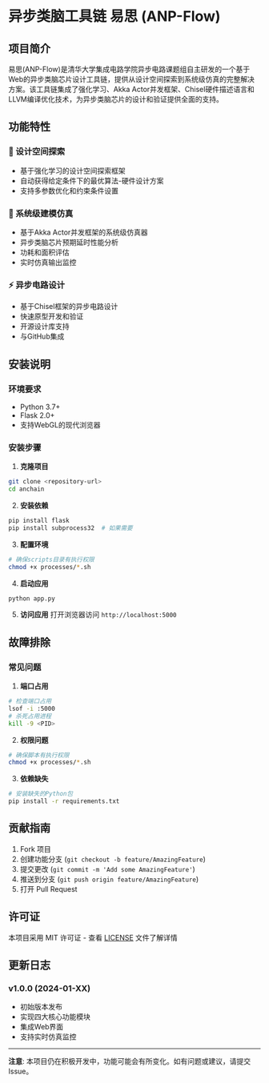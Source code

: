 # 异步类脑工具链 易思 (ANP-Flow)

## 项目简介

易思(ANP-Flow)是清华大学集成电路学院异步电路课题组自主研发的一个基于Web的异步类脑芯片设计工具链，提供从设计空间探索到系统级仿真的完整解决方案。该工具链集成了强化学习、Akka Actor并发框架、Chisel硬件描述语言和LLVM编译优化技术，为异步类脑芯片的设计和验证提供全面的支持。



## 功能特性

### 🧠 设计空间探索
- 基于强化学习的设计空间探索框架
- 自动获得给定条件下的最优算法-硬件设计方案
- 支持多参数优化和约束条件设置

### 🔬 系统级建模仿真
- 基于Akka Actor并发框架的系统级仿真器
- 异步类脑芯片预期延时性能分析
- 功耗和面积评估
- 实时仿真输出监控

### ⚡ 异步电路设计
- 基于Chisel框架的异步电路设计
- 快速原型开发和验证
- 开源设计库支持
- 与GitHub集成

## 安装说明

### 环境要求
- Python 3.7+
- Flask 2.0+
- 支持WebGL的现代浏览器

### 安装步骤

1. **克隆项目**
```bash
git clone <repository-url>
cd anchain
```

2. **安装依赖**
```bash
pip install flask
pip install subprocess32  # 如果需要
```

3. **配置环境**
```bash
# 确保scripts目录有执行权限
chmod +x processes/*.sh
```

4. **启动应用**
```bash
python app.py
```

5. **访问应用**
打开浏览器访问 `http://localhost:5000`

## 故障排除

### 常见问题

1. **端口占用**
```bash
# 检查端口占用
lsof -i :5000
# 杀死占用进程
kill -9 <PID>
```

2. **权限问题**
```bash
# 确保脚本有执行权限
chmod +x processes/*.sh
```

3. **依赖缺失**
```bash
# 安装缺失的Python包
pip install -r requirements.txt
```

## 贡献指南

1. Fork 项目
2. 创建功能分支 (`git checkout -b feature/AmazingFeature`)
3. 提交更改 (`git commit -m 'Add some AmazingFeature'`)
4. 推送到分支 (`git push origin feature/AmazingFeature`)
5. 打开 Pull Request

## 许可证

本项目采用 MIT 许可证 - 查看 [LICENSE](LICENSE) 文件了解详情

## 更新日志

### v1.0.0 (2024-01-XX)
- 初始版本发布
- 实现四大核心功能模块
- 集成Web界面
- 支持实时仿真监控

---

**注意**: 本项目仍在积极开发中，功能可能会有所变化。如有问题或建议，请提交Issue。
